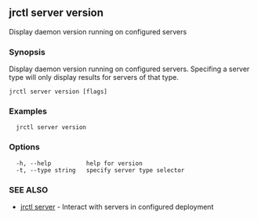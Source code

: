 ## jrctl server version

Display daemon version running on configured servers

### Synopsis

Display daemon version running on configured servers. Specifing a server type
will only display results for servers of that type.

```
jrctl server version [flags]
```

### Examples

```
  jrctl server version
```

### Options

```
  -h, --help          help for version
  -t, --type string   specify server type selector
```

### SEE ALSO

* [jrctl server](jrctl_server.md)	 - Interact with servers in configured deployment

